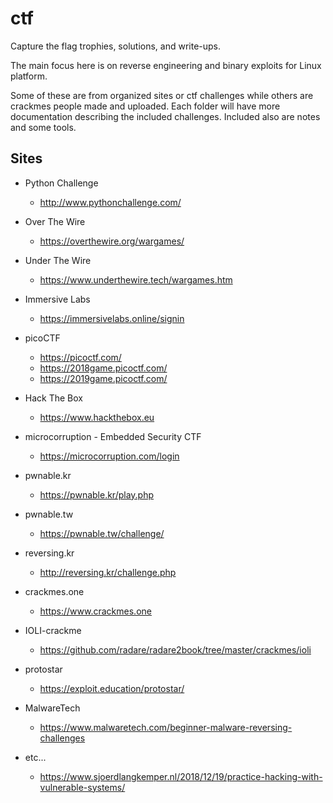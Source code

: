 # ctf

Capture the flag trophies, solutions, and write-ups.

The main focus here is on reverse engineering and binary exploits for Linux platform.

Some of these are from organized sites or ctf challenges while others are crackmes people made and uploaded.
Each folder will have more documentation describing the included challenges.
Included also are notes and some tools.

## Sites

* Python Challenge
    * http://www.pythonchallenge.com/

* Over The Wire
    * https://overthewire.org/wargames/

* Under The Wire
    * https://www.underthewire.tech/wargames.htm

* Immersive Labs
    * https://immersivelabs.online/signin

* picoCTF
    * https://picoctf.com/
    * https://2018game.picoctf.com/
    * https://2019game.picoctf.com/

* Hack The Box
    * https://www.hackthebox.eu

* microcorruption - Embedded Security CTF
    * https://microcorruption.com/login

* pwnable.kr
    * https://pwnable.kr/play.php

* pwnable.tw
    * https://pwnable.tw/challenge/

* reversing.kr
    * http://reversing.kr/challenge.php

* crackmes.one
    * https://www.crackmes.one

* IOLI-crackme
    * https://github.com/radare/radare2book/tree/master/crackmes/ioli

* protostar
    * https://exploit.education/protostar/

* MalwareTech
    * https://www.malwaretech.com/beginner-malware-reversing-challenges

* etc...
    * https://www.sjoerdlangkemper.nl/2018/12/19/practice-hacking-with-vulnerable-systems/

